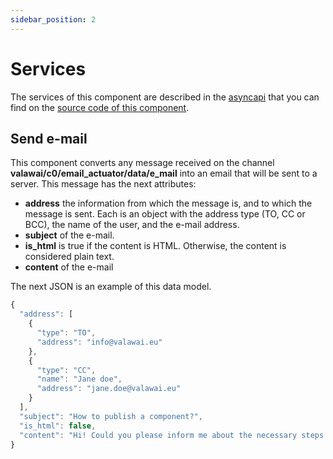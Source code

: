 ```yaml
---
sidebar_position: 2
---
```


# Services

The services of this component are described in the [asyncapi](https://raw.githubusercontent.com/VALAWAI/C0_email_actuator/main/asyncapi.yaml)
that you can find on the [source code of this component](https://github.com/VALAWAI/C0_email_actuator).


## Send e-mail

This component converts any message received on the channel **valawai/c0/email_actuator/data/e_mail**
into an email that will be sent to a server. This message has the next attributes:

 - **address** the information from which the message is, and to which the message is sent.
 Each is an object with the address type (TO, CC or BCC), the name of the user, and the e-mail address.
 - **subject** of the e-mail.
 - **is_html** is true if the content is HTML. Otherwise, the content is considered plain text.
 - **content** of the e-mail

The next JSON is an example of this data model.

```jsx
{
  "address": [
    {
      "type": "TO",
      "address": "info@valawai.eu"
    },
    {
      "type": "CC",
      "name": "Jane doe",
      "address": "jane.doe@valawai.eu"
    }
  ],
  "subject": "How to publish a component?",
  "is_html": false,
  "content": "Hi! Could you please inform me about the necessary steps to have a component available in the VALAWAI?"
}
```
